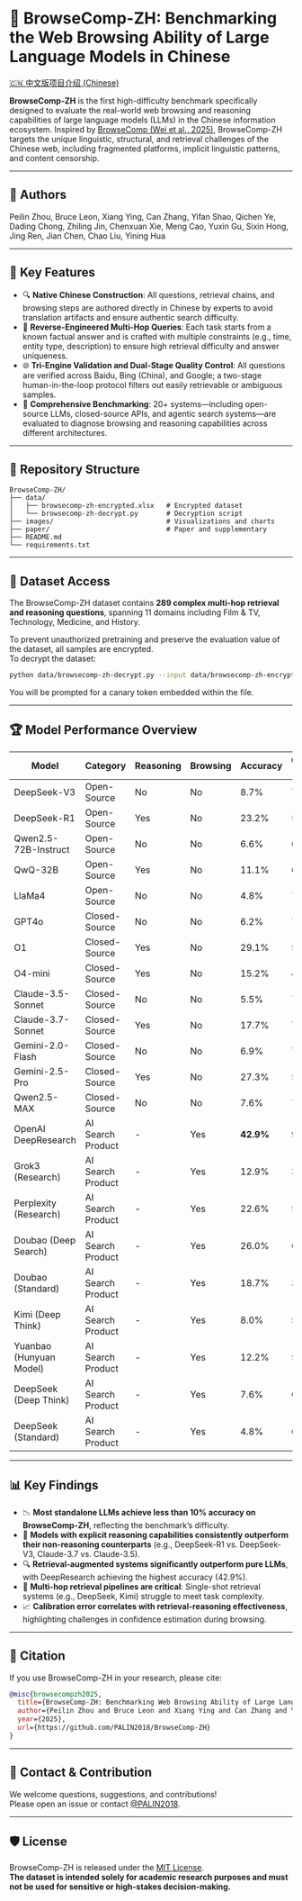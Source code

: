 # 🧭 BrowseComp-ZH: Benchmarking the Web Browsing Ability of Large Language Models in Chinese

[🇨🇳 中文版项目介绍 (Chinese)](./README-ZH.md)

**BrowseComp-ZH** is the first high-difficulty benchmark specifically designed to evaluate the real-world web browsing and reasoning capabilities of large language models (LLMs) in the Chinese information ecosystem. Inspired by [BrowseComp (Wei et al., 2025)](https://openai.com/index/browsecomp/), BrowseComp-ZH targets the unique linguistic, structural, and retrieval challenges of the Chinese web, including fragmented platforms, implicit linguistic patterns, and content censorship.

---

## 👥 Authors

Peilin Zhou, Bruce Leon, Xiang Ying, Can Zhang, Yifan Shao, Qichen Ye, Dading Chong, Zhiling Jin, Chenxuan Xie, Meng Cao, Yuxin Gu, Sixin Hong, Jing Ren, Jian Chen, Chao Liu, Yining Hua

---

## 🌟 Key Features

- 🔍 **Native Chinese Construction**: All questions, retrieval chains, and browsing steps are authored directly in Chinese by experts to avoid translation artifacts and ensure authentic search difficulty.
- 🧩 **Reverse-Engineered Multi-Hop Queries**: Each task starts from a known factual answer and is crafted with multiple constraints (e.g., time, entity type, description) to ensure high retrieval difficulty and answer uniqueness.
- 🌐 **Tri-Engine Validation and Dual-Stage Quality Control**: All questions are verified across Baidu, Bing (China), and Google; a two-stage human-in-the-loop protocol filters out easily retrievable or ambiguous samples.
- 🤖 **Comprehensive Benchmarking**: 20+ systems—including open-source LLMs, closed-source APIs, and agentic search systems—are evaluated to diagnose browsing and reasoning capabilities across different architectures.

---

## 📁 Repository Structure

```
BrowseComp-ZH/
├── data/
│   ├── browsecomp-zh-encrypted.xlsx   # Encrypted dataset
│   └── browsecomp-zh-decrypt.py       # Decryption script
├── images/                            # Visualizations and charts
├── paper/                             # Paper and supplementary 
├── README.md
└── requirements.txt
```

---

## 🔐 Dataset Access

The BrowseComp-ZH dataset contains **289 complex multi-hop retrieval and reasoning questions**, spanning 11 domains including Film & TV, Technology, Medicine, and History.

To prevent unauthorized pretraining and preserve the evaluation value of the dataset, all samples are encrypted.  
To decrypt the dataset:

```bash
python data/browsecomp-zh-decrypt.py --input data/browsecomp-zh-encrypted.xlsx --output data/browsecomp-zh-decrypted.xlsx
```
You will be prompted for a canary token embedded within the file.

---

## 🏆 Model Performance Overview

| Model                    | Category          | Reasoning | Browsing | Accuracy | Calibration Error (%) | Enterprise |
|---------------------------|-------------------|-----------|----------|----------|------------------------|------------|
| DeepSeek-V3               | Open-Source       | No        | No       | 8.7%     | 72                     | DeepSeek   |
| DeepSeek-R1               | Open-Source       | Yes       | No       | 23.2%    | 59                     | DeepSeek   |
| Qwen2.5-72B-Instruct      | Open-Source       | No        | No       | 6.6%     | 62                     | Alibaba    |
| QwQ-32B                   | Open-Source       | Yes       | No       | 11.1%    | 64                     | Alibaba    |
| LlaMa4                    | Open-Source       | No        | No       | 4.8%     | 70                     | Meta       |
| GPT4o                     | Closed-Source     | No        | No       | 6.2%     | 73                     | OpenAI     |
| O1                        | Closed-Source     | Yes       | No       | 29.1%    | 52                     | OpenAI     |
| O4-mini                   | Closed-Source     | Yes       | No       | 15.2%    | 42                     | OpenAI     |
| Claude-3.5-Sonnet         | Closed-Source     | No        | No       | 5.5%     | 78                     | Anthropic  |
| Claude-3.7-Sonnet         | Closed-Source     | Yes       | No       | 17.7%    | 71                     | Anthropic  |
| Gemini-2.0-Flash          | Closed-Source     | No        | No       | 6.9%     | 74                     | Google     |
| Gemini-2.5-Pro            | Closed-Source     | Yes       | No       | 27.3%    | 59                     | Google     |
| Qwen2.5-MAX               | Closed-Source     | No        | No       | 7.6%     | 78                     | Alibaba    |
| OpenAI DeepResearch       | AI Search Product | -         | Yes      | **42.9%**| 9                      | OpenAI     |
| Grok3 (Research)          | AI Search Product | -         | Yes      | 12.9%    | 39                     | xAI        |
| Perplexity (Research)     | AI Search Product | -         | Yes      | 22.6%    | 53                     | Perplexity |
| Doubao (Deep Search)      | AI Search Product | -         | Yes      | 26.0%    | 61                     | ByteDance  |
| Doubao (Standard)         | AI Search Product | -         | Yes      | 18.7%    | 37                     | ByteDance  |
| Kimi (Deep Think)         | AI Search Product | -         | Yes      | 8.0%     | 58                     | Moonshot   |
| Yuanbao (Hunyuan Model)   | AI Search Product | -         | Yes      | 12.2%    | 56                     | Tencent    |
| DeepSeek (Deep Think)     | AI Search Product | -         | Yes      | 7.6%     | 65                     | DeepSeek   |
| DeepSeek (Standard)       | AI Search Product | -         | Yes      | 4.8%     | 66                     | DeepSeek   |

---

## 📊 Key Findings

- 📉 **Most standalone LLMs achieve less than 10% accuracy on BrowseComp-ZH**, reflecting the benchmark’s difficulty.
- 🧠 **Models with explicit reasoning capabilities consistently outperform their non-reasoning counterparts** (e.g., DeepSeek-R1 vs. DeepSeek-V3, Claude-3.7 vs. Claude-3.5).
- 🔍 **Retrieval-augmented systems significantly outperform pure LLMs**, with DeepResearch achieving the highest accuracy (42.9%).
- 🔄 **Multi-hop retrieval pipelines are critical**: Single-shot retrieval systems (e.g., DeepSeek, Kimi) struggle to meet task complexity.
- 📈 **Calibration error correlates with retrieval-reasoning effectiveness**, highlighting challenges in confidence estimation during browsing.

---

## 📎 Citation

If you use BrowseComp-ZH in your research, please cite:

```bibtex
@misc{browsecompzh2025,
  title={BrowseComp-ZH: Benchmarking Web Browsing Ability of Large Language Models in Chinese},
  author={Peilin Zhou and Bruce Leon and Xiang Ying and Can Zhang and Yifan Shao and Qichen Ye and Dading Chong and Zhiling Jin and Chenxuan Xie and Meng Cao and Yuxin Gu and Sixin Hong and Jing Ren and Jian Chen and Chao Liu and Yining Hua},
  year={2025},
  url={https://github.com/PALIN2018/BrowseComp-ZH}
}
```

---

## 🤝 Contact & Contribution

We welcome questions, suggestions, and contributions!  
Please open an issue or contact [@PALIN2018](https://github.com/PALIN2018).

---

## 🛡️ License

BrowseComp-ZH is released under the [MIT License](./LICENSE).  
**The dataset is intended solely for academic research purposes and must not be used for sensitive or high-stakes decision-making.**
